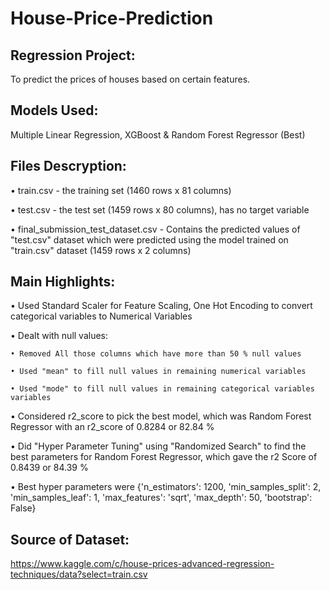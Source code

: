 # House-Price-Prediction
## Regression Project:
To predict the prices of houses based on certain features.

## Models Used:
Multiple Linear Regression, XGBoost & Random Forest Regressor (Best)

## Files Descryption:

• train.csv - the training set (1460 rows x 81 columns)

• test.csv - the test set (1459 rows x 80 columns), has no target variable

• final_submission_test_dataset.csv - Contains the predicted values of "test.csv" dataset which were predicted using the model trained on "train.csv" dataset (1459 rows x 2 columns)

## Main Highlights:
• Used Standard Scaler for Feature Scaling, One Hot Encoding to convert categorical variables to Numerical Variables

• Dealt with null values:

    • Removed All those columns which have more than 50 % null values
    
    • Used "mean" to fill null values in remaining numerical variables
    
    • Used "mode" to fill null values in remaining categorical variables variables

• Considered r2_score to pick the best model, which was Random Forest Regressor with an r2_score of 0.8284 or 82.84 %

• Did "Hyper Parameter Tuning" using "Randomized Search" to find the best parameters for Random Forest Regressor, which gave the r2 Score of 0.8439 or 84.39 %

• Best hyper parameters were {'n_estimators': 1200, 'min_samples_split': 2, 'min_samples_leaf': 1, 'max_features': 'sqrt', 'max_depth': 50, 'bootstrap': False}

## Source of Dataset:
https://www.kaggle.com/c/house-prices-advanced-regression-techniques/data?select=train.csv


